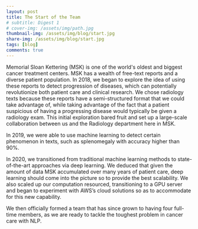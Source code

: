 ```yaml
---
layout: post
title: The Start of the Team
# subtitle: Digest 1
# cover-img: /assets/img/path.jpg
thumbnail-img: /assets/img/blog/start.jpg
share-img: /assets/img/blog/start.jpg
tags: [blog]
comments: true
---
```


Memorial Sloan Kettering (MSK) is one of the world's oldest and biggest cancer treatment centers. MSK has a wealth of free-text reports and a diverse patient population. In 2018, we began to explore the idea of using these reports to detect progression of diseases, which can potentially revolutionize both patient care and clinical research. We chose radiology texts because these reports have a semi-structured format that we could take advantage of, while taking advantage of the fact that a patient suspicious of having a progressing disease would typically be given a radiology exam. This initial exploration bared fruit and set up a large-scale collaboration between us and the Radiology department here in MSK.

In 2019, we were able to use machine learning to detect certain phenomenon in texts, such as splenomegaly with accuracy higher than 90%.

In 2020, we transitioned from traditional machine learning methods to state-of-the-art approaches via deep learning. We deduced that given the amount of data MSK accumulated over many years of patient care, deep learning should come into the picture so to provide the best scalability. We also scaled up our computation resourced, transitioning to a GPU server and began to experiment with AWS’s cloud solutions so as to accommodate for this new capability.

We then officially formed a team that has since grown to having four full-time members, as we are ready to tackle the toughest problem in cancer care with NLP.
